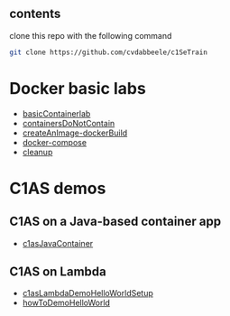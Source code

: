 ## contents
clone this repo with the following command
```bash
git clone https://github.com/cvdabbeele/c1SeTrain
```
# Docker basic labs
- [basicContainerlab](basicContainerLab.md)  
- [containersDoNotContain](containersDoNotContain.md)  
- [createAnImage-dockerBuild](createAnImage-dockerBuild.md)
- [docker-compose](docker-compose.md)
- [cleanup](cleanup.md)

# C1AS demos
## C1AS on a Java-based container app
- [c1asJavaContainer](https://github.com/cvdabbeele/c1-app-sec-moneyx) 

## C1AS on Lambda
- [c1asLambdaDemoHelloWorldSetup](c1asLambdaDemoHelloWorldSetup.md)  
- [howToDemoHelloWorld](howToDemoHelloWorld.md)  
  